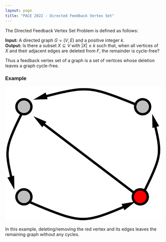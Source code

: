 ```yaml
---
layout: page
title: "PACE 2022 - Directed Feedback Vertex Set"
---
```


The Directed Feedback Vertex Set Problem is defined as follows:

**Input:** A directed graph $G = (V, E)$ and a positive integer $k$. <br/>
**Output:** Is there a subset $X \subseteq V$ with $|X| \leq k$ such that, when all vertices of $X$ and their adjacent edges are deleted from $F$, the remainder is cycle-free?

Thus a feedback vertex set of a graph is a set of vertices whose deletion leaves a graph cycle-free.

### Example

![Example](/2022/img/example.png)

In this example, deleting/removing the red vertex and its edges leaves the remaining graph without any cycles.



